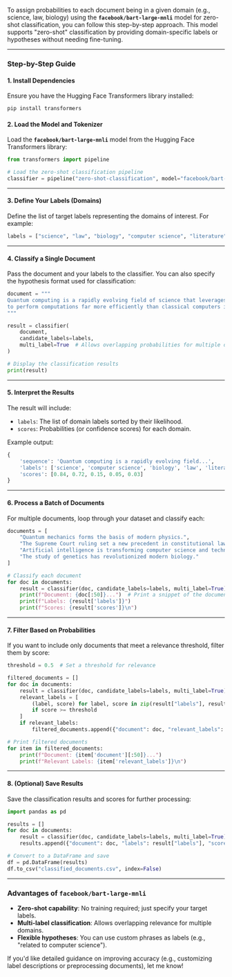 To assign probabilities to each document being in a given domain (e.g., science, law, biology) using the **`facebook/bart-large-mnli`** model for zero-shot classification, you can follow this step-by-step approach. This model supports "zero-shot" classification by providing domain-specific labels or hypotheses without needing fine-tuning.

---

### **Step-by-Step Guide**

#### **1. Install Dependencies**
Ensure you have the Hugging Face Transformers library installed:
```bash
pip install transformers
```

#### **2. Load the Model and Tokenizer**
Load the **`facebook/bart-large-mnli`** model from the Hugging Face Transformers library:
```python
from transformers import pipeline

# Load the zero-shot classification pipeline
classifier = pipeline("zero-shot-classification", model="facebook/bart-large-mnli")
```

---

#### **3. Define Your Labels (Domains)**
Define the list of target labels representing the domains of interest. For example:
```python
labels = ["science", "law", "biology", "computer science", "literature"]
```

---

#### **4. Classify a Single Document**
Pass the document and your labels to the classifier. You can also specify the hypothesis format used for classification:
```python
document = """
Quantum computing is a rapidly evolving field of science that leverages the principles of quantum mechanics
to perform computations far more efficiently than classical computers in certain domains.
"""

result = classifier(
    document,
    candidate_labels=labels,
    multi_label=True  # Allows overlapping probabilities for multiple domains
)

# Display the classification results
print(result)
```

---

#### **5. Interpret the Results**
The result will include:
- `labels`: The list of domain labels sorted by their likelihood.
- `scores`: Probabilities (or confidence scores) for each domain.

Example output:
```python
{
    'sequence': 'Quantum computing is a rapidly evolving field...',
    'labels': ['science', 'computer science', 'biology', 'law', 'literature'],
    'scores': [0.84, 0.72, 0.15, 0.05, 0.03]
}
```

---

#### **6. Process a Batch of Documents**
For multiple documents, loop through your dataset and classify each:
```python
documents = [
    "Quantum mechanics forms the basis of modern physics.",
    "The Supreme Court ruling set a new precedent in constitutional law.",
    "Artificial intelligence is transforming computer science and technology.",
    "The study of genetics has revolutionized modern biology."
]

# Classify each document
for doc in documents:
    result = classifier(doc, candidate_labels=labels, multi_label=True)
    print(f"Document: {doc[:50]}...")  # Print a snippet of the document
    print(f"Labels: {result['labels']}")
    print(f"Scores: {result['scores']}\n")
```

---

#### **7. Filter Based on Probabilities**
If you want to include only documents that meet a relevance threshold, filter them by score:
```python
threshold = 0.5  # Set a threshold for relevance

filtered_documents = []
for doc in documents:
    result = classifier(doc, candidate_labels=labels, multi_label=True)
    relevant_labels = [
        (label, score) for label, score in zip(result["labels"], result["scores"])
        if score >= threshold
    ]
    if relevant_labels:
        filtered_documents.append({"document": doc, "relevant_labels": relevant_labels})

# Print filtered documents
for item in filtered_documents:
    print(f"Document: {item['document'][:50]}...")
    print(f"Relevant Labels: {item['relevant_labels']}\n")
```

---

#### **8. (Optional) Save Results**
Save the classification results and scores for further processing:
```python
import pandas as pd

results = []
for doc in documents:
    result = classifier(doc, candidate_labels=labels, multi_label=True)
    results.append({"document": doc, "labels": result["labels"], "scores": result["scores"]})

# Convert to a DataFrame and save
df = pd.DataFrame(results)
df.to_csv("classified_documents.csv", index=False)
```

---

### **Advantages of `facebook/bart-large-mnli`**
- **Zero-shot capability**: No training required; just specify your target labels.
- **Multi-label classification**: Allows overlapping relevance for multiple domains.
- **Flexible hypotheses**: You can use custom phrases as labels (e.g., "related to computer science").

If you'd like detailed guidance on improving accuracy (e.g., customizing label descriptions or preprocessing documents), let me know!
